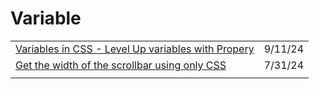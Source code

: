 # Variable

|                                                                                                                                                |         |
| ---------------------------------------------------------------------------------------------------------------------------------------------- | ------- |
| [Variables in CSS - Level Up variables with Propery](https://app.daily.dev/posts/variables-in-css---level-up-variables-with-propery-7qfihuohy) | 9/11/24 |
| [Get the width of the scrollbar using only CSS](https://app.daily.dev/posts/get-the-width-of-the-scrollbar-using-only-css-kewwlthha)           | 7/31/24 |
|                                                                                                                                                |         |
